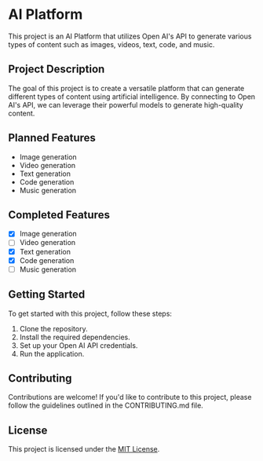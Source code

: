 # AI Platform

This project is an AI Platform that utilizes Open AI's API to generate various types of content such as images, videos, text, code, and music.

## Project Description

The goal of this project is to create a versatile platform that can generate different types of content using artificial intelligence. By connecting to Open AI's API, we can leverage their powerful models to generate high-quality content.

## Planned Features

-   Image generation
-   Video generation
-   Text generation
-   Code generation
-   Music generation

## Completed Features

-   [x] Image generation
-   [ ] Video generation
-   [x] Text generation
-   [x] Code generation
-   [ ] Music generation

## Getting Started

To get started with this project, follow these steps:

1. Clone the repository.
2. Install the required dependencies.
3. Set up your Open AI API credentials.
4. Run the application.

## Contributing

Contributions are welcome! If you'd like to contribute to this project, please follow the guidelines outlined in the CONTRIBUTING.md file.

## License

This project is licensed under the [MIT License](LICENSE).

